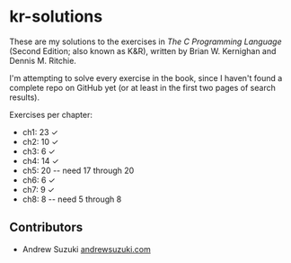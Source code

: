 # kr-solutions

These are my solutions to the exercises in *The C Programming Language* (Second Edition; also known as K&R), written by Brian W. Kernighan and Dennis M. Ritchie.

I'm attempting to solve every exercise in the book, since I haven't found a complete repo on GitHub yet (or at least in the first two pages of search results).

Exercises per chapter:

* ch1: 23 ✓
* ch2: 10 ✓
* ch3: 6 ✓
* ch4: 14 ✓
* ch5: 20 -- need 17 through 20
* ch6: 6 ✓
* ch7: 9 ✓
* ch8: 8 -- need 5 through 8

## Contributors

* Andrew Suzuki [andrewsuzuki.com](http://andrewsuzuki.com)
